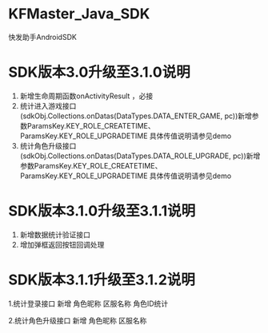 # KFMaster_Java_SDK
快发助手AndroidSDK


# SDK版本3.0升级至3.1.0说明 #
1. 新增生命周期函数onActivityResult ，必接
2. 统计进入游戏接口(sdkObj.Collections.onDatas(DataTypes.DATA_ENTER_GAME, pc))新增参数ParamsKey.KEY_ROLE_CREATETIME、ParamsKey.KEY_ROLE_UPGRADETIME 具体传值说明请参见demo
3. 统计角色升级接口(sdkObj.Collections.onDatas(DataTypes.DATA_ROLE_UPGRADE, pc))新增参数ParamsKey.KEY_ROLE_CREATETIME、ParamsKey.KEY_ROLE_UPGRADETIME 具体传值说明请参见demo


# SDK版本3.1.0升级至3.1.1说明 #
1. 新增数据统计验证接口 
2. 增加弹框返回按钮回调处理




# SDK版本3.1.1升级至3.1.2说明 #
1.统计登录接口 新增 角色昵称 区服名称 角色ID统计

2.统计角色升级接口 新增 角色昵称 区服名称 

